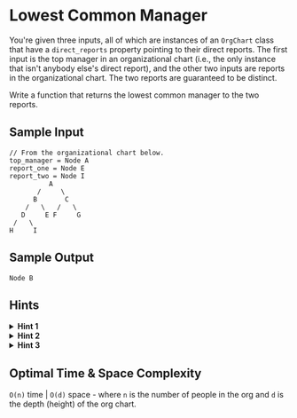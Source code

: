 # Lowest Common Manager

You're given three inputs, all of which are instances of an `OrgChart` class that have a `direct_reports` property pointing to their direct reports. The first input is the top manager in an organizational chart (i.e., the only instance that isn't anybody else's direct report), and the other two inputs are reports in the organizational chart. The two reports are guaranteed to be distinct.

Write a function that returns the lowest common manager to the two reports.

## Sample Input

```plaintext
// From the organizational chart below.
top_manager = Node A
report_one = Node E
report_two = Node I
          A
       /     \
      B       C
    /   \   /   \
   D     E F     G
 /   \
H     I
```

## Sample Output

```plaintext
Node B
```

## Hints

<details>
<summary><b>Hint 1</b></summary>

Given a random subtree in the organizational chart, the manager at the root of that subtree is common to any two reports in the subtree.

</details>

<details>
<summary><b>Hint 2</b></summary>

Knowing Hint #1, the lowest common manager to two reports in an organizational chart is the root of the lowest subtree containing those two reports. Find that lowest subtree to find the lowest common manager.

</details>

<details>
<summary><b>Hint 3</b></summary>

To find the lowest subtree containing both of the input reports, try recursively traversing the organizational chart and keeping track of the number of those reports contained in each subtree as well as the lowest common manager in each subtree. Some subtrees might contain neither of the two reports, some might contain one of them, and others might contain both; the first to contain both should return the lowest common manager for all of the subtrees above it that contain it, including the entire organizational chart.

</details>

## Optimal Time & Space Complexity

`O(n)` time | `O(d)` space - where `n` is the number of people in the org and `d` is the depth (height) of the org chart.
